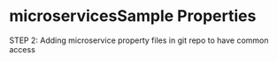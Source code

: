 # microservicesSample Properties

STEP 2:
Adding microservice property files in git repo to have common access
